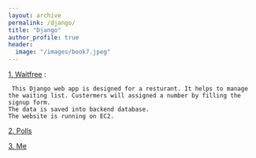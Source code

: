 ```yaml
---
layout: archive
permalink: /django/
title: "Django"
author_profile: true
header:
  image: "/images/book7.jpeg"
---  
```



[1. Waitfree](https://www.google.com)  :  

     This Django web app is designed for a resturant. It helps to manage the waiting list. Custermers will assigned a number by filling the signup form.  
    The data is saved into backend database. 
    The website is running on EC2.
    

[2. Polls](https://www.google.com)

[3. Me](https://www.google.com)

